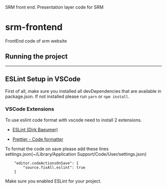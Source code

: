 SRM front end. Presentation layer code for SRM

# srm-frontend

FrontEnd code of srm website

## Running the project

---

## ESLint Setup in VSCode

First of all, make sure you installed all devDependencies that are available in package.json. If not installed please run `yarn` or `npm install`.

### VSCode Extensions

To use eslint code format with vscode need to install 2 extensions.

- [ESLint (Dirk Baeumer)](https://marketplace.visualstudio.com/items?itemName=dbaeumer.vscode-eslint)

- [Prettier - Code formatter](https://marketplace.visualstudio.com/items?itemName=esbenp.prettier-vscode)

To format the code on save please add these lines settings.json(~/Library/Application Support/Code/User/settings.json)

```
    "editor.codeActionsOnSave": {
        "source.fixAll.eslint": true
    }
```
Make sure you enabled ESLint for your project.